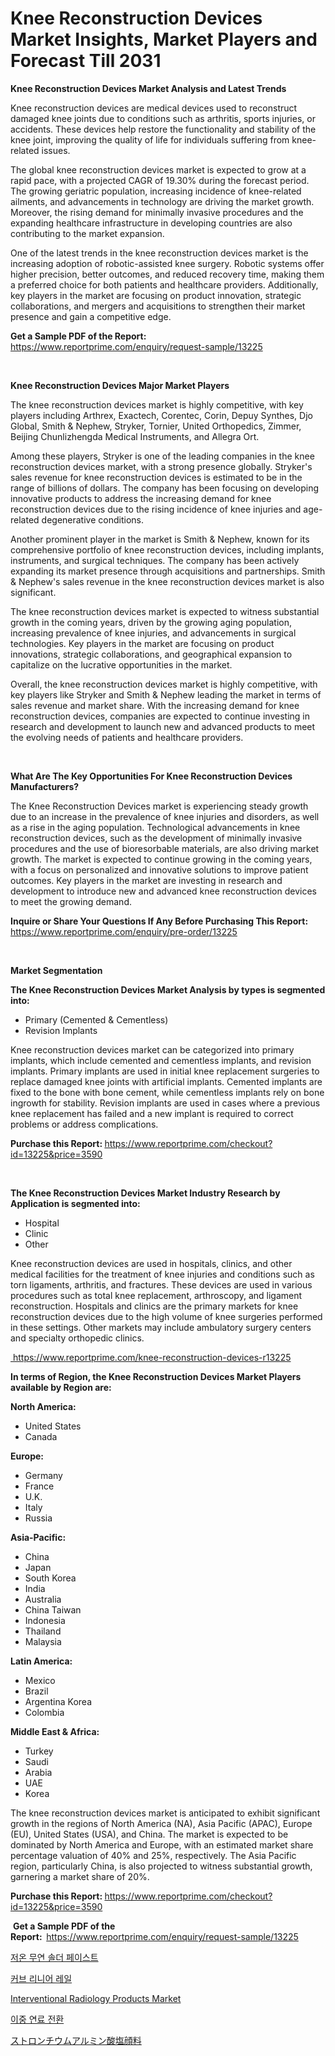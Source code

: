 <p><h1>Knee Reconstruction Devices Market Insights, Market Players and Forecast Till 2031</h1></p><p><strong>Knee Reconstruction Devices Market Analysis and Latest Trends</strong></p>
<p><p>Knee reconstruction devices are medical devices used to reconstruct damaged knee joints due to conditions such as arthritis, sports injuries, or accidents. These devices help restore the functionality and stability of the knee joint, improving the quality of life for individuals suffering from knee-related issues.</p><p>The global knee reconstruction devices market is expected to grow at a rapid pace, with a projected CAGR of 19.30% during the forecast period. The growing geriatric population, increasing incidence of knee-related ailments, and advancements in technology are driving the market growth. Moreover, the rising demand for minimally invasive procedures and the expanding healthcare infrastructure in developing countries are also contributing to the market expansion.</p><p>One of the latest trends in the knee reconstruction devices market is the increasing adoption of robotic-assisted knee surgery. Robotic systems offer higher precision, better outcomes, and reduced recovery time, making them a preferred choice for both patients and healthcare providers. Additionally, key players in the market are focusing on product innovation, strategic collaborations, and mergers and acquisitions to strengthen their market presence and gain a competitive edge.</p></p>
<p><strong>Get a Sample PDF of the Report:&nbsp;</strong> <a href="https://www.reportprime.com/enquiry/request-sample/13225">https://www.reportprime.com/enquiry/request-sample/13225</a></p>
<p>&nbsp;</p>
<p><strong>Knee Reconstruction Devices Major Market Players</strong></p>
<p><p>The knee reconstruction devices market is highly competitive, with key players including Arthrex, Exactech, Corentec, Corin, Depuy Synthes, Djo Global, Smith & Nephew, Stryker, Tornier, United Orthopedics, Zimmer, Beijing Chunlizhengda Medical Instruments, and Allegra Ort.</p><p>Among these players, Stryker is one of the leading companies in the knee reconstruction devices market, with a strong presence globally. Stryker's sales revenue for knee reconstruction devices is estimated to be in the range of billions of dollars. The company has been focusing on developing innovative products to address the increasing demand for knee reconstruction devices due to the rising incidence of knee injuries and age-related degenerative conditions.</p><p>Another prominent player in the market is Smith & Nephew, known for its comprehensive portfolio of knee reconstruction devices, including implants, instruments, and surgical techniques. The company has been actively expanding its market presence through acquisitions and partnerships. Smith & Nephew's sales revenue in the knee reconstruction devices market is also significant.</p><p>The knee reconstruction devices market is expected to witness substantial growth in the coming years, driven by the growing aging population, increasing prevalence of knee injuries, and advancements in surgical technologies. Key players in the market are focusing on product innovations, strategic collaborations, and geographical expansion to capitalize on the lucrative opportunities in the market.</p><p>Overall, the knee reconstruction devices market is highly competitive, with key players like Stryker and Smith & Nephew leading the market in terms of sales revenue and market share. With the increasing demand for knee reconstruction devices, companies are expected to continue investing in research and development to launch new and advanced products to meet the evolving needs of patients and healthcare providers.</p></p>
<p>&nbsp;</p>
<p><strong>What Are The Key Opportunities For Knee Reconstruction Devices Manufacturers?</strong></p>
<p><p>The Knee Reconstruction Devices market is experiencing steady growth due to an increase in the prevalence of knee injuries and disorders, as well as a rise in the aging population. Technological advancements in knee reconstruction devices, such as the development of minimally invasive procedures and the use of bioresorbable materials, are also driving market growth. The market is expected to continue growing in the coming years, with a focus on personalized and innovative solutions to improve patient outcomes. Key players in the market are investing in research and development to introduce new and advanced knee reconstruction devices to meet the growing demand.</p></p>
<p><strong>Inquire or Share Your Questions If Any Before Purchasing This Report:</strong> <a href="https://www.reportprime.com/enquiry/pre-order/13225">https://www.reportprime.com/enquiry/pre-order/13225</a></p>
<p>&nbsp;</p>
<p><strong>Market Segmentation</strong></p>
<p><strong>The Knee Reconstruction Devices Market Analysis by types is segmented into:</strong></p>
<p><ul><li>Primary (Cemented & Cementless)</li><li>Revision Implants</li></ul></p>
<p><p>Knee reconstruction devices market can be categorized into primary implants, which include cemented and cementless implants, and revision implants. Primary implants are used in initial knee replacement surgeries to replace damaged knee joints with artificial implants. Cemented implants are fixed to the bone with bone cement, while cementless implants rely on bone ingrowth for stability. Revision implants are used in cases where a previous knee replacement has failed and a new implant is required to correct problems or address complications.</p></p>
<p><strong>Purchase this Report:&nbsp;</strong><a href="https://www.reportprime.com/checkout?id=13225&price=3590">https://www.reportprime.com/checkout?id=13225&price=3590</a></p>
<p>&nbsp;</p>
<p><strong>The Knee Reconstruction Devices Market Industry Research by Application is segmented into:</strong></p>
<p><ul><li>Hospital</li><li>Clinic</li><li>Other</li></ul></p>
<p><p>Knee reconstruction devices are used in hospitals, clinics, and other medical facilities for the treatment of knee injuries and conditions such as torn ligaments, arthritis, and fractures. These devices are used in various procedures such as total knee replacement, arthroscopy, and ligament reconstruction. Hospitals and clinics are the primary markets for knee reconstruction devices due to the high volume of knee surgeries performed in these settings. Other markets may include ambulatory surgery centers and specialty orthopedic clinics.</p></p>
<p><a href="https://www.reportprime.com/knee-reconstruction-devices-r13225">&nbsp;https://www.reportprime.com/knee-reconstruction-devices-r13225</a></p>
<p><strong>In terms of Region, the Knee Reconstruction Devices Market Players available by Region are:</strong></p>
<p>
    <p> <strong> North America: </strong>
        <ul>
            <li>United States</li>
            <li>Canada</li>
        </ul>
        </p> 
    <p> <strong> Europe: </strong>
        <ul>
            <li>Germany</li>
            <li>France</li>
            <li>U.K.</li>
            <li>Italy</li>
            <li>Russia</li>
        </ul>
        </p> 
    <p> <strong> Asia-Pacific: </strong>
        <ul>
            <li>China</li>
            <li>Japan</li>
            <li>South Korea</li>
            <li>India</li>
            <li>Australia</li>
            <li>China Taiwan</li>
            <li>Indonesia</li>
            <li>Thailand</li>
            <li>Malaysia</li>
        </ul>
        </p> 
    <p> <strong> Latin America: </strong>
        <ul>
            <li>Mexico</li>
            <li>Brazil</li>
            <li>Argentina Korea</li>
            <li>Colombia</li>
        </ul>
        </p> 
    <p> <strong> Middle East & Africa: </strong>
        <ul>
            <li>Turkey</li>
            <li>Saudi</li>
            <li>Arabia</li>
            <li>UAE</li>
            <li>Korea</li>
        </ul>
    </p>
    </p>
<p><p>The knee reconstruction devices market is anticipated to exhibit significant growth in the regions of North America (NA), Asia Pacific (APAC), Europe (EU), United States (USA), and China. The market is expected to be dominated by North America and Europe, with an estimated market share percentage valuation of 40% and 25%, respectively. The Asia Pacific region, particularly China, is also projected to witness substantial growth, garnering a market share of 20%.</p></p>
<p><strong>Purchase this Report: </strong><a href="https://www.reportprime.com/checkout?id=13225&price=3590">https://www.reportprime.com/checkout?id=13225&price=3590</a></p>
<p>&nbsp;<strong>Get a Sample PDF of the Report:&nbsp;&nbsp;</strong><a href="https://www.reportprime.com/enquiry/request-sample/13225">https://www.reportprime.com/enquiry/request-sample/13225</a></p>
<p><strong></strong></p>
<p><p><a href="https://medium.com/@jewelmohr02/%EC%A0%80%EC%98%A8-%EB%82%A9%ED%94%84%EB%A6%AC-%EB%82%A9%EB%86%8D%EC%97%85-%EC%8B%9C%EC%9E%A5-%EB%B6%84%EC%84%9D-%EC%97%B0%EA%B0%84-%EC%84%B1%EC%9E%A5%EB%A5%A0-%EC%8B%9C%EC%9E%A5-%EC%84%B8%EB%B6%84%ED%99%94-%EB%B0%8F-%EA%B8%80%EB%A1%9C%EB%B2%8C-%EC%82%B0%EC%97%85-%EA%B0%9C%EC%9A%94-06a99d91496a">저온 무연 솔더 페이스트</a></p><p><a href="https://github.com/TitusBoyer1/Market-Research-Report-List-1/blob/main/135330572573.md">커브 리니어 레일</a></p><p><a href="https://github.com/KeeganBarrows2023/Market-Research-Report-List-1/blob/main/interventional-radiology-products-market.md">Interventional Radiology Products Market</a></p><p><a href="https://github.com/iansanftyord09878/Market-Research-Report-List-1/blob/main/219349972572.md">이중 연료 전환</a></p><p><a href="https://medium.com/@jordymiller39/%E3%82%B9%E3%83%88%E3%83%AD%E3%83%B3%E3%83%81%E3%82%A6%E3%83%A0%E3%82%A2%E3%83%AB%E3%83%9F%E3%83%8D%E3%83%BC%E3%83%88%E9%A1%94%E6%96%99%E5%B8%82%E5%A0%B4%E3%81%AE%E6%B4%9E%E5%AF%9F-%E5%B8%82%E5%A0%B4%E5%8B%95%E5%90%91-%E6%88%90%E9%95%B7-2024%E5%B9%B4%E3%81%8B%E3%82%892031%E5%B9%B4%E3%81%BE%E3%81%A7%E3%81%AE%E4%BA%88%E6%B8%AC-c0b59edd5e6e">ストロンチウムアルミン酸塩顔料</a></p></p>